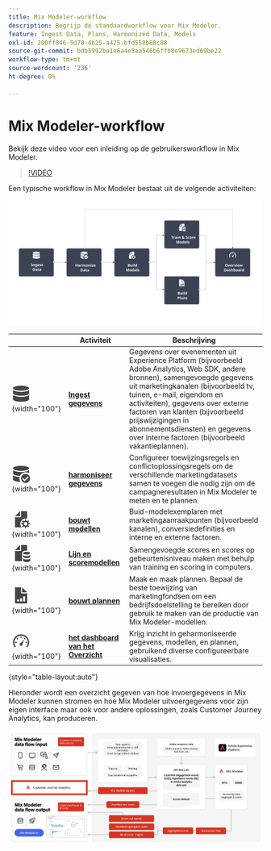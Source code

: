```yaml
---
title: Mix Modeler-workflow
description: Begrijp de standaardworkflow voor Mix Modeler.
feature: Ingest Data, Plans, Harmonized Data, Models
exl-id: 200ff846-5d78-4b25-a425-bfd558b88c88
source-git-commit: bdb5992ba1e6a4e5aa546b6ffb8e9673ed69be22
workflow-type: tm+mt
source-wordcount: '236'
ht-degree: 0%

---
```


# Mix Modeler-workflow

Bekijk deze video voor een inleiding op de gebruikersworkflow in Mix Modeler.

>[!VIDEO](https://video.tv.adobe.com/v/3424854/?learn=on)


Een typische workflow in Mix Modeler bestaat uit de volgende activiteiten:

![ de tekst van Alt ](/help/assets/ApplicationWorkflow.svg)

|  | Activiteit | Beschrijving |
|---|---|---|
| ![ Gegevens ](/help/assets/icons/Data.svg){width="100"} | [**Ingest gegevens**](../ingest-data/overview.md) | Gegevens over evenementen uit Experience Platform (bijvoorbeeld Adobe Analytics, Web SDK, andere bronnen), samengevoegde gegevens uit marketingkanalen (bijvoorbeeld tv, tuinen, e-mail, eigendom en activiteiten), gegevens over externe factoren van klanten (bijvoorbeeld prijswijzigingen in abonnementsdiensten) en gegevens over interne factoren (bijvoorbeeld vakantieplannen). |
| ![ DataCheck ](/help/assets/icons/DataCheck.svg){width="100"} | [**harmoniseer gegevens**](../harmonize-data/overview.md) | Configureer toewijzingsregels en conflictoplossingsregels om de verschillende marketingdatasets samen te voegen die nodig zijn om de campagneresultaten in Mix Modeler te meten en te plannen. |
| ![ FileConfig ](/help/assets/icons/FileGear.svg){width="100"} | [**bouwt modellen**](../models/overview.md) | Buid-modelexemplaren met marketingaanraakpunten (bijvoorbeeld kanalen), conversiedefinities en interne en externe factoren. |
| ![ FileData ](/help/assets/icons/FileData.svg){width="100"} | [**Lijn en scoremodellen**](../models/overview.md) | Samengevoegde scores en scores op gebeurtenisniveau maken met behulp van training en scoring in computers. |
| ![ FileChart ](/help/assets/icons/FileChart.svg){width="100"} | [**bouwt plannen**](../plans/overview.md) | Maak en maak plannen. Bepaal de beste toewijzing van marketingfondsen om een bedrijfsdoelstelling te bereiken door gebruik te maken van de productie van Mix Modeler-modellen. |
| ![ Dashboard ](/help/assets/icons/Dashboard.svg){width="100"} | [**het dashboard van het Overzicht**](../dashboard/overview.md) | Krijg inzicht in geharmoniseerde gegevens, modellen, en plannen, gebruikend diverse configureerbare visualisaties. |

{style="table-layout:auto"}

Hieronder wordt een overzicht gegeven van hoe invoergegevens in Mix Modeler kunnen stromen en hoe Mix Modeler uitvoergegevens voor zijn eigen interface maar ook voor andere oplossingen, zoals Customer Journey Analytics, kan produceren.

![ de stroom van de inputoutputgegevens van Mix Modeler ](../assets/mm-input-output.png)
<!---
The detailed data-oriented flowchart below illustrates how:

* harmonized data is based on:

  * experience event data (originating from Analytics source connector, collected through Experience Platform SDKs and APIs, ingested through source connectors, or using streaming ingestion),
  * aggregate or summary data from walled gardens (like Facebook, YouTube), traffic sources, or offline advertising data, and 
  * definitions of harmonized fields and dataset rules.

* a model is based on:

  * the conversion and marketing touchpoint definitions resulting from the harmonized data and 
  * non-marketing aggregate or summary data containing internal or external factors.

* mult-touch attribution event scores can potentially be fed back into Experience Platform data lake for use in subsequent model configuration, training and scoring.

![Comprehensive workflow](/help/assets/comprehensive-workflow.svg)

-->
